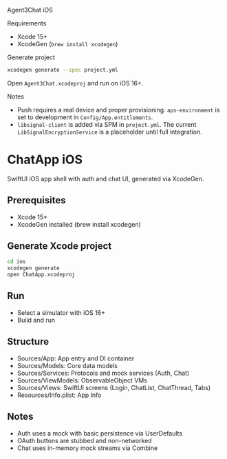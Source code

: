Agent3Chat iOS

Requirements
- Xcode 15+
- XcodeGen (`brew install xcodegen`)

Generate project
```bash
xcodegen generate --spec project.yml
```

Open `Agent3Chat.xcodeproj` and run on iOS 16+.

Notes
- Push requires a real device and proper provisioning. `aps-environment` is set to development in `Config/App.entitlements`.
- `libsignal-client` is added via SPM in `project.yml`. The current `LibSignalEncryptionService` is a placeholder until full integration.
# ChatApp iOS

SwiftUI iOS app shell with auth and chat UI, generated via XcodeGen.

## Prerequisites
- Xcode 15+
- XcodeGen installed (brew install xcodegen)

## Generate Xcode project
```bash
cd ios
xcodegen generate
open ChatApp.xcodeproj
```

## Run
- Select a simulator with iOS 16+
- Build and run

## Structure
- Sources/App: App entry and DI container
- Sources/Models: Core data models
- Sources/Services: Protocols and mock services (Auth, Chat)
- Sources/ViewModels: ObservableObject VMs
- Sources/Views: SwiftUI screens (Login, ChatList, ChatThread, Tabs)
- Resources/Info.plist: App Info

## Notes
- Auth uses a mock with basic persistence via UserDefaults
- OAuth buttons are stubbed and non-networked
- Chat uses in-memory mock streams via Combine